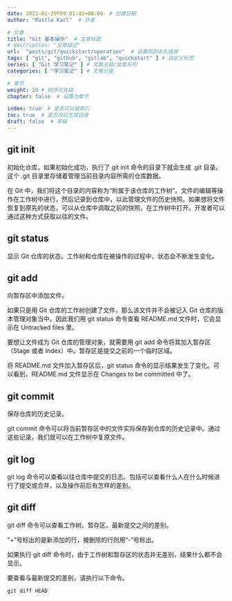 ```yaml
---
date: 2022-01-29T09:01:43+08:00  # 创建日期
author: "Rustle Karl"  # 作者

# 文章
title: "Git 基本操作"  # 文章标题
# description: "文章描述"
url:  "posts/git/quickstart/operation"  # 设置网页永久链接
tags: [ "git", "github", "gitlab", "quickstart" ] # 自定义标签
series: [ "Git 学习笔记" ] # 文章主题/文章系列
categories: [ "学习笔记" ] # 文章分类

# 章节
weight: 20 # 排序优先级
chapter: false  # 设置为章节

index: true  # 是否可以被索引
toc: true  # 是否自动生成目录
draft: false  # 草稿
---
```


## git init

初始化仓库，如果初始化成功，执行了 git init 命令的目录下就会生成 .git 目录。这个 .git 目录里存储着管理当前目录内容所需的仓库数据。

在 Git 中，我们将这个目录的内容称为“附属于该仓库的工作树”。文件的编辑等操作在工作树中进行，然后记录到仓库中，以此管理文件的历史快照。如果想将文件恢复到原先的状态，可以从仓库中调取之前的快照，在工作树中打开。开发者可以通过这种方式获取以往的文件。

## git status

显示 Git 仓库的状态。工作树和仓库在被操作的过程中，状态会不断发生变化。

## git add

向暂存区中添加文件。

如果只是用 Git 仓库的工作树创建了文件，那么该文件并不会被记入 Git 仓库的版本管理对象当中。因此我们用 git status 命令查看 README.md 文件时，它会显示在 Untracked files 里。

要想让文件成为 Git 仓库的管理对象，就需要用 git add 命令将其加入暂存区（Stage 或者 Index）中。暂存区是提交之前的一个临时区域。

将 README.md 文件加入暂存区后，git status 命令的显示结果发生了变化。可以看到，README.md 文件显示在 Changes to be committed 中了。

## git commit

保存仓库的历史记录。

git commit 命令可以将当前暂存区中的文件实际保存到仓库的历史记录中。通过这些记录，我们就可以在工作树中复原文件。

## git log

git log 命令可以查看以往仓库中提交的日志。包括可以查看什么人在什么时候进行了提交或合并，以及操作前后有怎样的差别。

## git diff

git diff 命令可以查看工作树、暂存区、最新提交之间的差别。

“+”号标出的是新添加的行，被删除的行则用“-”号标出。

如果执行 git diff 命令时，由于工作树和暂存区的状态并无差别，结果什么都不会显示。

要查看与最新提交的差别，请执行以下命令。

```shell
git diff HEAD
```
